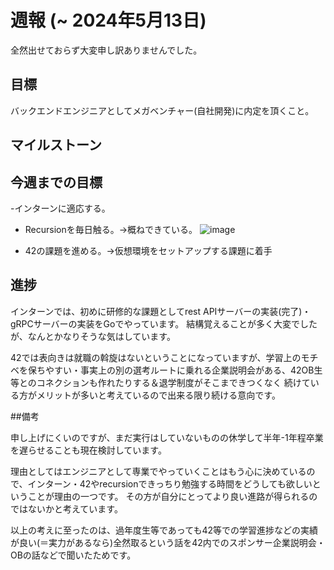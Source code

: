 # 週報 (~ 2024年5月13日)

全然出せておらず大変申し訳ありませんでした。

## 目標
バックエンドエンジニアとしてメガベンチャー(自社開発)に内定を頂くこと。

## マイルストーン

## 今週までの目標
-インターンに適応する。
- Recursionを毎日触る。→概ねできている。
![image](https://github.com/harumoren2507/weekly-report/assets/135522699/d903b538-6991-474d-bdfd-1c4b8f63137b)

- 42の課題を進める。→仮想環境をセットアップする課題に着手


## 進捗

インターンでは、初めに研修的な課題としてrest APIサーバーの実装(完了)・gRPCサーバーの実装をGoでやっています。
結構覚えることが多く大変でしたが、なんとかなりそうな気はしています。

42では表向きは就職の斡旋はないということになっていますが、学習上のモチベを保ちやすい・事実上の別の選考ルートに乗れる企業説明会がある、42OB生等とのコネクションも作れたりする＆退学制度がそこまできつくなく
続けている方がメリットが多いと考えているので出来る限り続ける意向です。

##備考

申し上げにくいのですが、まだ実行はしていないものの休学して半年-1年程卒業を遅らせることも現在検討しています。

理由としてはエンジニアとして専業でやっていくことはもう心に決めているので、インターン・42やrecursionできっちり勉強する時間をどうしても欲しいということが理由の一つです。
その方が自分にとってより良い進路が得られるのではないかと考えています。

以上の考えに至ったのは、過年度生等であっても42等での学習進捗などの実績が良い(＝実力があるなら)全然取るという話を42内でのスポンサー企業説明会・OBの話などで聞いたためです。
